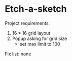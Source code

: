 # Etch-a-sketch
Project requirements:
1. 16 * 16 grid layout
2. Popup asking for grid size
    - set max limit to 100

Fix list:
none